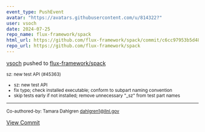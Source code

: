 ```yaml
---
event_type: PushEvent
avatar: "https://avatars.githubusercontent.com/u/814322?"
user: vsoch
date: 2024-07-25
repo_name: flux-framework/spack
html_url: https://github.com/flux-framework/spack/commit/c6cc97953b5d4861f3269bcd804311e75af42d50
repo_url: https://github.com/flux-framework/spack
---
```


<a href='https://github.com/vsoch' target='_blank'>vsoch</a> pushed to <a href='https://github.com/flux-framework/spack' target='_blank'>flux-framework/spack</a>

<small>sz: new test API (#45363)

* sz: new test API
* fix typo; check installed executable; conform to subpart naming convention
* skip tests early if not installed; remove unnecessary "_sz" from test part names

---------

Co-authored-by: Tamara Dahlgren <dahlgren1@llnl.gov></small>

<a href='https://github.com/flux-framework/spack/commit/c6cc97953b5d4861f3269bcd804311e75af42d50' target='_blank'>View Commit</a>